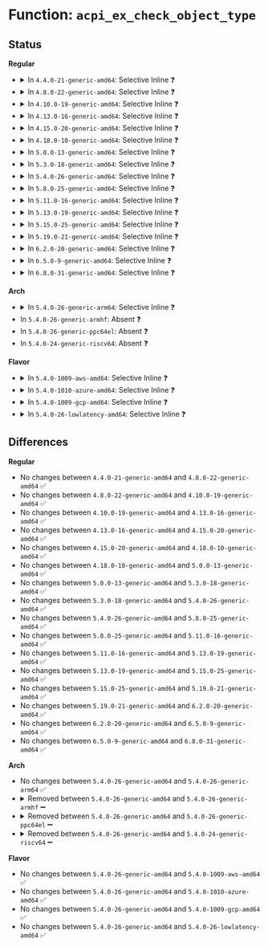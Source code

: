 # Function: <code>acpi_ex_check_object_type</code>

## Status
<b>Regular</b>
<ul>
<li>
<details>
<summary>In <code>4.4.0-21-generic-amd64</code>: Selective Inline ❓</summary>

```c
acpi_status acpi_ex_check_object_type(acpi_object_type type_needed, acpi_object_type this_type, void * object)
```

```json
{
  "name": "acpi_ex_check_object_type",
  "collision_type": "Unique Static",
  "inline_type": "Selective",
  "funcs": [
    {
      "addr": 18446744071583666137,
      "name": "acpi_ex_check_object_type",
      "external": false,
      "loc": "drivers/acpi/acpica/exresop.c:74",
      "file": "drivers/acpi/acpica/exresop.c",
      "inline": "not declared, inlined",
      "caller_inline": [],
      "caller_func": [
        "drivers/acpi/acpica/exresop.c:acpi_ex_resolve_operands"
      ]
    }
  ],
  "symbols": [
    {
      "addr": 18446744071583666137,
      "name": "acpi_ex_check_object_type",
      "section": ".text",
      "bind": "STB_LOCAL",
      "size": 115
    }
  ]
}
```
</details>
</li>
<li>
<details>
<summary>In <code>4.8.0-22-generic-amd64</code>: Selective Inline ❓</summary>

```c
acpi_status acpi_ex_check_object_type(acpi_object_type type_needed, acpi_object_type this_type, void * object)
```

```json
{
  "name": "acpi_ex_check_object_type",
  "collision_type": "Unique Static",
  "inline_type": "Selective",
  "funcs": [
    {
      "addr": 18446744071583989031,
      "name": "acpi_ex_check_object_type",
      "external": false,
      "loc": "drivers/acpi/acpica/exresop.c:74",
      "file": "drivers/acpi/acpica/exresop.c",
      "inline": "not declared, inlined",
      "caller_inline": [],
      "caller_func": [
        "drivers/acpi/acpica/exresop.c:acpi_ex_resolve_operands"
      ]
    }
  ],
  "symbols": [
    {
      "addr": 18446744071583989031,
      "name": "acpi_ex_check_object_type",
      "section": ".text",
      "bind": "STB_LOCAL",
      "size": 113
    }
  ]
}
```
</details>
</li>
<li>
<details>
<summary>In <code>4.10.0-19-generic-amd64</code>: Selective Inline ❓</summary>

```c
acpi_status acpi_ex_check_object_type(acpi_object_type type_needed, acpi_object_type this_type, void * object)
```

```json
{
  "name": "acpi_ex_check_object_type",
  "collision_type": "Unique Static",
  "inline_type": "Selective",
  "funcs": [
    {
      "addr": 18446744071584130427,
      "name": "acpi_ex_check_object_type",
      "external": false,
      "loc": "drivers/acpi/acpica/exresop.c:74",
      "file": "drivers/acpi/acpica/exresop.c",
      "inline": "not declared, inlined",
      "caller_inline": [],
      "caller_func": [
        "drivers/acpi/acpica/exresop.c:acpi_ex_resolve_operands"
      ]
    }
  ],
  "symbols": [
    {
      "addr": 18446744071584130427,
      "name": "acpi_ex_check_object_type",
      "section": ".text",
      "bind": "STB_LOCAL",
      "size": 113
    }
  ]
}
```
</details>
</li>
<li>
<details>
<summary>In <code>4.13.0-16-generic-amd64</code>: Selective Inline ❓</summary>

```c
acpi_status acpi_ex_check_object_type(acpi_object_type type_needed, acpi_object_type this_type, void * object)
```

```json
{
  "name": "acpi_ex_check_object_type",
  "collision_type": "Unique Static",
  "inline_type": "Selective",
  "funcs": [
    {
      "addr": 18446744071584197556,
      "name": "acpi_ex_check_object_type",
      "external": false,
      "loc": "drivers/acpi/acpica/exresop.c:74",
      "file": "drivers/acpi/acpica/exresop.c",
      "inline": "not declared, inlined",
      "caller_inline": [],
      "caller_func": [
        "drivers/acpi/acpica/exresop.c:acpi_ex_resolve_operands"
      ]
    }
  ],
  "symbols": [
    {
      "addr": 18446744071584197556,
      "name": "acpi_ex_check_object_type",
      "section": ".text",
      "bind": "STB_LOCAL",
      "size": 114
    }
  ]
}
```
</details>
</li>
<li>
<details>
<summary>In <code>4.15.0-20-generic-amd64</code>: Selective Inline ❓</summary>

```c
acpi_status acpi_ex_check_object_type(acpi_object_type type_needed, acpi_object_type this_type, void * object)
```

```json
{
  "name": "acpi_ex_check_object_type",
  "collision_type": "Unique Static",
  "inline_type": "Selective",
  "funcs": [
    {
      "addr": 18446744071584521031,
      "name": "acpi_ex_check_object_type",
      "external": false,
      "loc": "drivers/acpi/acpica/exresop.c:74",
      "file": "drivers/acpi/acpica/exresop.c",
      "inline": "not declared, inlined",
      "caller_inline": [],
      "caller_func": [
        "drivers/acpi/acpica/exresop.c:acpi_ex_resolve_operands",
        "drivers/acpi/acpica/exresop.c:acpi_ex_resolve_operands"
      ]
    }
  ],
  "symbols": [
    {
      "addr": 18446744071584521031,
      "name": "acpi_ex_check_object_type",
      "section": ".text",
      "bind": "STB_LOCAL",
      "size": 127
    }
  ]
}
```
</details>
</li>
<li>
<details>
<summary>In <code>4.18.0-10-generic-amd64</code>: Selective Inline ❓</summary>

```c
acpi_status acpi_ex_check_object_type(acpi_object_type type_needed, acpi_object_type this_type, void * object)
```

```json
{
  "name": "acpi_ex_check_object_type",
  "collision_type": "Unique Static",
  "inline_type": "Selective",
  "funcs": [
    {
      "addr": 18446744071584745368,
      "name": "acpi_ex_check_object_type",
      "external": false,
      "loc": "drivers/acpi/acpica/exresop.c:40",
      "file": "drivers/acpi/acpica/exresop.c",
      "inline": "not declared, inlined",
      "caller_inline": [],
      "caller_func": [
        "drivers/acpi/acpica/exresop.c:acpi_ex_resolve_operands",
        "drivers/acpi/acpica/exresop.c:acpi_ex_resolve_operands"
      ]
    }
  ],
  "symbols": [
    {
      "addr": 18446744071584745368,
      "name": "acpi_ex_check_object_type",
      "section": ".text",
      "bind": "STB_LOCAL",
      "size": 127
    }
  ]
}
```
</details>
</li>
<li>
<details>
<summary>In <code>5.0.0-13-generic-amd64</code>: Selective Inline ❓</summary>

```c
acpi_status acpi_ex_check_object_type(acpi_object_type type_needed, acpi_object_type this_type, void * object)
```

```json
{
  "name": "acpi_ex_check_object_type",
  "collision_type": "Unique Static",
  "inline_type": "Selective",
  "funcs": [
    {
      "addr": 18446744071584845234,
      "name": "acpi_ex_check_object_type",
      "external": false,
      "loc": "drivers/acpi/acpica/exresop.c:40",
      "file": "drivers/acpi/acpica/exresop.c",
      "inline": "not declared, inlined",
      "caller_inline": [],
      "caller_func": [
        "drivers/acpi/acpica/exresop.c:acpi_ex_resolve_operands",
        "drivers/acpi/acpica/exresop.c:acpi_ex_resolve_operands"
      ]
    }
  ],
  "symbols": [
    {
      "addr": 18446744071584845234,
      "name": "acpi_ex_check_object_type",
      "section": ".text",
      "bind": "STB_LOCAL",
      "size": 129
    }
  ]
}
```
</details>
</li>
<li>
<details>
<summary>In <code>5.3.0-18-generic-amd64</code>: Selective Inline ❓</summary>

```c
acpi_status acpi_ex_check_object_type(acpi_object_type type_needed, acpi_object_type this_type, void * object)
```

```json
{
  "name": "acpi_ex_check_object_type",
  "collision_type": "Unique Static",
  "inline_type": "Selective",
  "funcs": [
    {
      "addr": 18446744071585048890,
      "name": "acpi_ex_check_object_type",
      "external": false,
      "loc": "drivers/acpi/acpica/exresop.c:40",
      "file": "drivers/acpi/acpica/exresop.c",
      "inline": "not declared, inlined",
      "caller_inline": [],
      "caller_func": [
        "drivers/acpi/acpica/exresop.c:acpi_ex_resolve_operands",
        "drivers/acpi/acpica/exresop.c:acpi_ex_resolve_operands"
      ]
    }
  ],
  "symbols": [
    {
      "addr": 18446744071585048890,
      "name": "acpi_ex_check_object_type",
      "section": ".text",
      "bind": "STB_LOCAL",
      "size": 135
    }
  ]
}
```
</details>
</li>
<li>
<details>
<summary>In <code>5.4.0-26-generic-amd64</code>: Selective Inline ❓</summary>

```c
acpi_status acpi_ex_check_object_type(acpi_object_type type_needed, acpi_object_type this_type, void * object)
```

```json
{
  "name": "acpi_ex_check_object_type",
  "collision_type": "Unique Static",
  "inline_type": "Selective",
  "funcs": [
    {
      "addr": 18446744071585184975,
      "name": "acpi_ex_check_object_type",
      "external": false,
      "loc": "drivers/acpi/acpica/exresop.c:40",
      "file": "drivers/acpi/acpica/exresop.c",
      "inline": "not declared, inlined",
      "caller_inline": [],
      "caller_func": [
        "drivers/acpi/acpica/exresop.c:acpi_ex_resolve_operands",
        "drivers/acpi/acpica/exresop.c:acpi_ex_resolve_operands"
      ]
    }
  ],
  "symbols": [
    {
      "addr": 18446744071585184975,
      "name": "acpi_ex_check_object_type",
      "section": ".text",
      "bind": "STB_LOCAL",
      "size": 135
    }
  ]
}
```
</details>
</li>
<li>
<details>
<summary>In <code>5.8.0-25-generic-amd64</code>: Selective Inline ❓</summary>

```c
acpi_status acpi_ex_check_object_type(acpi_object_type type_needed, acpi_object_type this_type, void * object)
```

```json
{
  "name": "acpi_ex_check_object_type",
  "collision_type": "Unique Static",
  "inline_type": "Selective",
  "funcs": [
    {
      "addr": 18446744071585890302,
      "name": "acpi_ex_check_object_type",
      "external": false,
      "loc": "drivers/acpi/acpica/exresop.c:40",
      "file": "drivers/acpi/acpica/exresop.c",
      "inline": "not declared, inlined",
      "caller_inline": [],
      "caller_func": [
        "drivers/acpi/acpica/exresop.c:acpi_ex_resolve_operands",
        "drivers/acpi/acpica/exresop.c:acpi_ex_resolve_operands"
      ]
    }
  ],
  "symbols": [
    {
      "addr": 18446744071585890302,
      "name": "acpi_ex_check_object_type",
      "section": ".text",
      "bind": "STB_LOCAL",
      "size": 135
    }
  ]
}
```
</details>
</li>
<li>
<details>
<summary>In <code>5.11.0-16-generic-amd64</code>: Selective Inline ❓</summary>

```c
acpi_status acpi_ex_check_object_type(acpi_object_type type_needed, acpi_object_type this_type, void * object)
```

```json
{
  "name": "acpi_ex_check_object_type",
  "collision_type": "Unique Static",
  "inline_type": "Selective",
  "funcs": [
    {
      "addr": 18446744071586011655,
      "name": "acpi_ex_check_object_type",
      "external": false,
      "loc": "drivers/acpi/acpica/exresop.c:40",
      "file": "drivers/acpi/acpica/exresop.c",
      "inline": "not declared, inlined",
      "caller_inline": [],
      "caller_func": [
        "drivers/acpi/acpica/exresop.c:acpi_ex_resolve_operands",
        "drivers/acpi/acpica/exresop.c:acpi_ex_resolve_operands"
      ]
    }
  ],
  "symbols": [
    {
      "addr": 18446744071586011655,
      "name": "acpi_ex_check_object_type",
      "section": ".text",
      "bind": "STB_LOCAL",
      "size": 135
    }
  ]
}
```
</details>
</li>
<li>
<details>
<summary>In <code>5.13.0-19-generic-amd64</code>: Selective Inline ❓</summary>

```c
acpi_status acpi_ex_check_object_type(acpi_object_type type_needed, acpi_object_type this_type, void * object)
```

```json
{
  "name": "acpi_ex_check_object_type",
  "collision_type": "Unique Static",
  "inline_type": "Selective",
  "funcs": [
    {
      "addr": 18446744071585888671,
      "name": "acpi_ex_check_object_type",
      "external": false,
      "loc": "drivers/acpi/acpica/exresop.c:40",
      "file": "drivers/acpi/acpica/exresop.c",
      "inline": "not declared, inlined",
      "caller_inline": [],
      "caller_func": [
        "drivers/acpi/acpica/exresop.c:acpi_ex_resolve_operands",
        "drivers/acpi/acpica/exresop.c:acpi_ex_resolve_operands"
      ]
    }
  ],
  "symbols": [
    {
      "addr": 18446744071585888671,
      "name": "acpi_ex_check_object_type",
      "section": ".text",
      "bind": "STB_LOCAL",
      "size": 135
    }
  ]
}
```
</details>
</li>
<li>
<details>
<summary>In <code>5.15.0-25-generic-amd64</code>: Selective Inline ❓</summary>

```c
acpi_status acpi_ex_check_object_type(acpi_object_type type_needed, acpi_object_type this_type, void * object)
```

```json
{
  "name": "acpi_ex_check_object_type",
  "collision_type": "Unique Static",
  "inline_type": "Selective",
  "funcs": [
    {
      "addr": 18446744071586376136,
      "name": "acpi_ex_check_object_type",
      "external": false,
      "loc": "drivers/acpi/acpica/exresop.c:40",
      "file": "drivers/acpi/acpica/exresop.c",
      "inline": "not declared, inlined",
      "caller_inline": [],
      "caller_func": [
        "drivers/acpi/acpica/exresop.c:acpi_ex_resolve_operands",
        "drivers/acpi/acpica/exresop.c:acpi_ex_resolve_operands"
      ]
    }
  ],
  "symbols": [
    {
      "addr": 18446744071586376136,
      "name": "acpi_ex_check_object_type",
      "section": ".text",
      "bind": "STB_LOCAL",
      "size": 135
    }
  ]
}
```
</details>
</li>
<li>
<details>
<summary>In <code>5.19.0-21-generic-amd64</code>: Selective Inline ❓</summary>

```c
acpi_status acpi_ex_check_object_type(acpi_object_type type_needed, acpi_object_type this_type, void * object)
```

```json
{
  "name": "acpi_ex_check_object_type",
  "collision_type": "Unique Static",
  "inline_type": "Selective",
  "funcs": [
    {
      "addr": 18446744071587623923,
      "name": "acpi_ex_check_object_type",
      "external": false,
      "loc": "drivers/acpi/acpica/exresop.c:40",
      "file": "drivers/acpi/acpica/exresop.c",
      "inline": "not declared, inlined",
      "caller_inline": [],
      "caller_func": [
        "drivers/acpi/acpica/exresop.c:acpi_ex_resolve_operands",
        "drivers/acpi/acpica/exresop.c:acpi_ex_resolve_operands"
      ]
    }
  ],
  "symbols": [
    {
      "addr": 18446744071587623923,
      "name": "acpi_ex_check_object_type",
      "section": ".text",
      "bind": "STB_LOCAL",
      "size": 147
    }
  ]
}
```
</details>
</li>
<li>
<details>
<summary>In <code>6.2.0-20-generic-amd64</code>: Selective Inline ❓</summary>

```c
acpi_status acpi_ex_check_object_type(acpi_object_type type_needed, acpi_object_type this_type, void * object)
```

```json
{
  "name": "acpi_ex_check_object_type",
  "collision_type": "Unique Static",
  "inline_type": "Selective",
  "funcs": [
    {
      "addr": 18446744071588921312,
      "name": "acpi_ex_check_object_type",
      "external": false,
      "loc": "drivers/acpi/acpica/exresop.c:40",
      "file": "drivers/acpi/acpica/exresop.c",
      "inline": "not declared, inlined",
      "caller_inline": [],
      "caller_func": [
        "drivers/acpi/acpica/exresop.c:acpi_ex_resolve_operands",
        "drivers/acpi/acpica/exresop.c:acpi_ex_resolve_operands"
      ]
    }
  ],
  "symbols": [
    {
      "addr": 18446744071588921312,
      "name": "acpi_ex_check_object_type",
      "section": ".text",
      "bind": "STB_LOCAL",
      "size": 164
    }
  ]
}
```
</details>
</li>
<li>
<details>
<summary>In <code>6.5.0-9-generic-amd64</code>: Selective Inline ❓</summary>

```c
acpi_status acpi_ex_check_object_type(acpi_object_type type_needed, acpi_object_type this_type, void * object)
```

```json
{
  "name": "acpi_ex_check_object_type",
  "collision_type": "Unique Static",
  "inline_type": "Selective",
  "funcs": [
    {
      "addr": 18446744071589211376,
      "name": "acpi_ex_check_object_type",
      "external": false,
      "loc": "drivers/acpi/acpica/exresop.c:40",
      "file": "drivers/acpi/acpica/exresop.c",
      "inline": "not declared, inlined",
      "caller_inline": [],
      "caller_func": [
        "drivers/acpi/acpica/exresop.c:acpi_ex_resolve_operands",
        "drivers/acpi/acpica/exresop.c:acpi_ex_resolve_operands"
      ]
    }
  ],
  "symbols": [
    {
      "addr": 18446744071589211376,
      "name": "acpi_ex_check_object_type",
      "section": ".text",
      "bind": "STB_LOCAL",
      "size": 164
    }
  ]
}
```
</details>
</li>
<li>
<details>
<summary>In <code>6.8.0-31-generic-amd64</code>: Selective Inline ❓</summary>

```c
acpi_status acpi_ex_check_object_type(acpi_object_type type_needed, acpi_object_type this_type, void * object)
```

```json
{
  "name": "acpi_ex_check_object_type",
  "collision_type": "Unique Static",
  "inline_type": "Selective",
  "funcs": [
    {
      "addr": 18446744071589517888,
      "name": "acpi_ex_check_object_type",
      "external": false,
      "loc": "drivers/acpi/acpica/exresop.c:40",
      "file": "drivers/acpi/acpica/exresop.c",
      "inline": "not declared, inlined",
      "caller_inline": [],
      "caller_func": [
        "drivers/acpi/acpica/exresop.c:acpi_ex_resolve_operands",
        "drivers/acpi/acpica/exresop.c:acpi_ex_resolve_operands"
      ]
    }
  ],
  "symbols": [
    {
      "addr": 18446744071589517888,
      "name": "acpi_ex_check_object_type",
      "section": ".text",
      "bind": "STB_LOCAL",
      "size": 164
    }
  ]
}
```
</details>
</li>
</ul>
<b>Arch</b>
<ul>
<li>
<details>
<summary>In <code>5.4.0-26-generic-arm64</code>: Selective Inline ❓</summary>

```c
acpi_status acpi_ex_check_object_type(acpi_object_type type_needed, acpi_object_type this_type, void * object)
```

```json
{
  "name": "acpi_ex_check_object_type",
  "collision_type": "Unique Static",
  "inline_type": "Selective",
  "funcs": [
    {
      "addr": 18446603336497532552,
      "name": "acpi_ex_check_object_type",
      "external": false,
      "loc": "drivers/acpi/acpica/exresop.c:40",
      "file": "drivers/acpi/acpica/exresop.c",
      "inline": "not declared, inlined",
      "caller_inline": [],
      "caller_func": [
        "drivers/acpi/acpica/exresop.c:acpi_ex_resolve_operands"
      ]
    }
  ],
  "symbols": [
    {
      "addr": 18446603336497532552,
      "name": "acpi_ex_check_object_type",
      "section": ".text",
      "bind": "STB_LOCAL",
      "size": 160
    }
  ]
}
```
</details>
</li>
<li>
In <code>5.4.0-26-generic-armhf</code>: Absent ❓
</li>
<li>
In <code>5.4.0-26-generic-ppc64el</code>: Absent ❓
</li>
<li>
In <code>5.4.0-24-generic-riscv64</code>: Absent ❓
</li>
</ul>
<b>Flavor</b>
<ul>
<li>
<details>
<summary>In <code>5.4.0-1009-aws-amd64</code>: Selective Inline ❓</summary>

```c
acpi_status acpi_ex_check_object_type(acpi_object_type type_needed, acpi_object_type this_type, void * object)
```

```json
{
  "name": "acpi_ex_check_object_type",
  "collision_type": "Unique Static",
  "inline_type": "Selective",
  "funcs": [
    {
      "addr": 18446744071585065748,
      "name": "acpi_ex_check_object_type",
      "external": false,
      "loc": "drivers/acpi/acpica/exresop.c:40",
      "file": "drivers/acpi/acpica/exresop.c",
      "inline": "not declared, inlined",
      "caller_inline": [],
      "caller_func": [
        "drivers/acpi/acpica/exresop.c:acpi_ex_resolve_operands"
      ]
    }
  ],
  "symbols": [
    {
      "addr": 18446744071585065748,
      "name": "acpi_ex_check_object_type",
      "section": ".text",
      "bind": "STB_LOCAL",
      "size": 127
    }
  ]
}
```
</details>
</li>
<li>
<details>
<summary>In <code>5.4.0-1010-azure-amd64</code>: Selective Inline ❓</summary>

```c
acpi_status acpi_ex_check_object_type(acpi_object_type type_needed, acpi_object_type this_type, void * object)
```

```json
{
  "name": "acpi_ex_check_object_type",
  "collision_type": "Unique Static",
  "inline_type": "Selective",
  "funcs": [
    {
      "addr": 18446744071584981260,
      "name": "acpi_ex_check_object_type",
      "external": false,
      "loc": "drivers/acpi/acpica/exresop.c:40",
      "file": "drivers/acpi/acpica/exresop.c",
      "inline": "not declared, inlined",
      "caller_inline": [],
      "caller_func": [
        "drivers/acpi/acpica/exresop.c:acpi_ex_resolve_operands"
      ]
    }
  ],
  "symbols": [
    {
      "addr": 18446744071584981260,
      "name": "acpi_ex_check_object_type",
      "section": ".text",
      "bind": "STB_LOCAL",
      "size": 127
    }
  ]
}
```
</details>
</li>
<li>
<details>
<summary>In <code>5.4.0-1009-gcp-amd64</code>: Selective Inline ❓</summary>

```c
acpi_status acpi_ex_check_object_type(acpi_object_type type_needed, acpi_object_type this_type, void * object)
```

```json
{
  "name": "acpi_ex_check_object_type",
  "collision_type": "Unique Static",
  "inline_type": "Selective",
  "funcs": [
    {
      "addr": 18446744071585136559,
      "name": "acpi_ex_check_object_type",
      "external": false,
      "loc": "drivers/acpi/acpica/exresop.c:40",
      "file": "drivers/acpi/acpica/exresop.c",
      "inline": "not declared, inlined",
      "caller_inline": [],
      "caller_func": [
        "drivers/acpi/acpica/exresop.c:acpi_ex_resolve_operands",
        "drivers/acpi/acpica/exresop.c:acpi_ex_resolve_operands"
      ]
    }
  ],
  "symbols": [
    {
      "addr": 18446744071585136559,
      "name": "acpi_ex_check_object_type",
      "section": ".text",
      "bind": "STB_LOCAL",
      "size": 135
    }
  ]
}
```
</details>
</li>
<li>
<details>
<summary>In <code>5.4.0-26-lowlatency-amd64</code>: Selective Inline ❓</summary>

```c
acpi_status acpi_ex_check_object_type(acpi_object_type type_needed, acpi_object_type this_type, void * object)
```

```json
{
  "name": "acpi_ex_check_object_type",
  "collision_type": "Unique Static",
  "inline_type": "Selective",
  "funcs": [
    {
      "addr": 18446744071585242719,
      "name": "acpi_ex_check_object_type",
      "external": false,
      "loc": "drivers/acpi/acpica/exresop.c:40",
      "file": "drivers/acpi/acpica/exresop.c",
      "inline": "not declared, inlined",
      "caller_inline": [],
      "caller_func": [
        "drivers/acpi/acpica/exresop.c:acpi_ex_resolve_operands",
        "drivers/acpi/acpica/exresop.c:acpi_ex_resolve_operands"
      ]
    }
  ],
  "symbols": [
    {
      "addr": 18446744071585242719,
      "name": "acpi_ex_check_object_type",
      "section": ".text",
      "bind": "STB_LOCAL",
      "size": 135
    }
  ]
}
```
</details>
</li>
</ul>

## Differences
<b>Regular</b>
<ul>
<li>
No changes between <code>4.4.0-21-generic-amd64</code> and <code>4.8.0-22-generic-amd64</code> ✅
</li>
<li>
No changes between <code>4.8.0-22-generic-amd64</code> and <code>4.10.0-19-generic-amd64</code> ✅
</li>
<li>
No changes between <code>4.10.0-19-generic-amd64</code> and <code>4.13.0-16-generic-amd64</code> ✅
</li>
<li>
No changes between <code>4.13.0-16-generic-amd64</code> and <code>4.15.0-20-generic-amd64</code> ✅
</li>
<li>
No changes between <code>4.15.0-20-generic-amd64</code> and <code>4.18.0-10-generic-amd64</code> ✅
</li>
<li>
No changes between <code>4.18.0-10-generic-amd64</code> and <code>5.0.0-13-generic-amd64</code> ✅
</li>
<li>
No changes between <code>5.0.0-13-generic-amd64</code> and <code>5.3.0-18-generic-amd64</code> ✅
</li>
<li>
No changes between <code>5.3.0-18-generic-amd64</code> and <code>5.4.0-26-generic-amd64</code> ✅
</li>
<li>
No changes between <code>5.4.0-26-generic-amd64</code> and <code>5.8.0-25-generic-amd64</code> ✅
</li>
<li>
No changes between <code>5.8.0-25-generic-amd64</code> and <code>5.11.0-16-generic-amd64</code> ✅
</li>
<li>
No changes between <code>5.11.0-16-generic-amd64</code> and <code>5.13.0-19-generic-amd64</code> ✅
</li>
<li>
No changes between <code>5.13.0-19-generic-amd64</code> and <code>5.15.0-25-generic-amd64</code> ✅
</li>
<li>
No changes between <code>5.15.0-25-generic-amd64</code> and <code>5.19.0-21-generic-amd64</code> ✅
</li>
<li>
No changes between <code>5.19.0-21-generic-amd64</code> and <code>6.2.0-20-generic-amd64</code> ✅
</li>
<li>
No changes between <code>6.2.0-20-generic-amd64</code> and <code>6.5.0-9-generic-amd64</code> ✅
</li>
<li>
No changes between <code>6.5.0-9-generic-amd64</code> and <code>6.8.0-31-generic-amd64</code> ✅
</li>
</ul>
<b>Arch</b>
<ul>
<li>
No changes between <code>5.4.0-26-generic-amd64</code> and <code>5.4.0-26-generic-arm64</code> ✅
</li>
<li>
<details>
<summary>Removed between <code>5.4.0-26-generic-amd64</code> and <code>5.4.0-26-generic-armhf</code> ➖</summary>

```c
acpi_status acpi_ex_check_object_type(acpi_object_type type_needed, acpi_object_type this_type, void * object)
```
</details>
</li>
<li>
<details>
<summary>Removed between <code>5.4.0-26-generic-amd64</code> and <code>5.4.0-26-generic-ppc64el</code> ➖</summary>

```c
acpi_status acpi_ex_check_object_type(acpi_object_type type_needed, acpi_object_type this_type, void * object)
```
</details>
</li>
<li>
<details>
<summary>Removed between <code>5.4.0-26-generic-amd64</code> and <code>5.4.0-24-generic-riscv64</code> ➖</summary>

```c
acpi_status acpi_ex_check_object_type(acpi_object_type type_needed, acpi_object_type this_type, void * object)
```
</details>
</li>
</ul>
<b>Flavor</b>
<ul>
<li>
No changes between <code>5.4.0-26-generic-amd64</code> and <code>5.4.0-1009-aws-amd64</code> ✅
</li>
<li>
No changes between <code>5.4.0-26-generic-amd64</code> and <code>5.4.0-1010-azure-amd64</code> ✅
</li>
<li>
No changes between <code>5.4.0-26-generic-amd64</code> and <code>5.4.0-1009-gcp-amd64</code> ✅
</li>
<li>
No changes between <code>5.4.0-26-generic-amd64</code> and <code>5.4.0-26-lowlatency-amd64</code> ✅
</li>
</ul>
